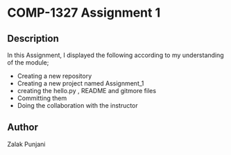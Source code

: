 # COMP-1327 Assignment 1

## Description
In this Assignment, I displayed the following according to my understanding of the module;

   - Creating a new repository
   - Creating a new project named Assignment_1
   - creating the hello.py , README and gitmore files
   - Committing them 
   - Doing the collaboration with the instructor 


## Author
Zalak Punjani